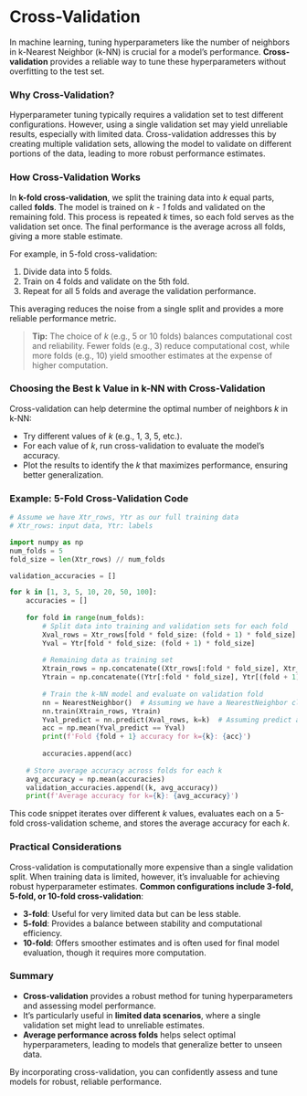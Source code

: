 # Cross-Validation

In machine learning, tuning hyperparameters like the number of neighbors in k-Nearest Neighbor (k-NN) is crucial for a model’s performance. **Cross-validation** provides a reliable way to tune these hyperparameters without overfitting to the test set.

### Why Cross-Validation?

Hyperparameter tuning typically requires a validation set to test different configurations. However, using a single validation set may yield unreliable results, especially with limited data. Cross-validation addresses this by creating multiple validation sets, allowing the model to validate on different portions of the data, leading to more robust performance estimates.

### How Cross-Validation Works

In **k-fold cross-validation**, we split the training data into _k_ equal parts, called **folds**. The model is trained on _k - 1_ folds and validated on the remaining fold. This process is repeated _k_ times, so each fold serves as the validation set once. The final performance is the average across all folds, giving a more stable estimate.

For example, in 5-fold cross-validation:

1.  Divide data into 5 folds.
2.  Train on 4 folds and validate on the 5th fold.
3.  Repeat for all 5 folds and average the validation performance.

This averaging reduces the noise from a single split and provides a more reliable performance metric.

> **Tip:** The choice of _k_ (e.g., 5 or 10 folds) balances computational cost and reliability. Fewer folds (e.g., 3) reduce computational cost, while more folds (e.g., 10) yield smoother estimates at the expense of higher computation.

### Choosing the Best k Value in k-NN with Cross-Validation

Cross-validation can help determine the optimal number of neighbors _k_ in k-NN:

-   Try different values of _k_ (e.g., 1, 3, 5, etc.).
-   For each value of _k_, run cross-validation to evaluate the model’s accuracy.
-   Plot the results to identify the _k_ that maximizes performance, ensuring better generalization.

### Example: 5-Fold Cross-Validation Code
```python
# Assume we have Xtr_rows, Ytr as our full training data
# Xtr_rows: input data, Ytr: labels

import numpy as np
num_folds = 5
fold_size = len(Xtr_rows) // num_folds

validation_accuracies = []

for k in [1, 3, 5, 10, 20, 50, 100]:
    accuracies = []
    
    for fold in range(num_folds):
        # Split data into training and validation sets for each fold
        Xval_rows = Xtr_rows[fold * fold_size: (fold + 1) * fold_size]
        Yval = Ytr[fold * fold_size: (fold + 1) * fold_size]
        
        # Remaining data as training set
        Xtrain_rows = np.concatenate((Xtr_rows[:fold * fold_size], Xtr_rows[(fold + 1) * fold_size:]), axis=0)
        Ytrain = np.concatenate((Ytr[:fold * fold_size], Ytr[(fold + 1) * fold_size:]), axis=0)
        
        # Train the k-NN model and evaluate on validation fold
        nn = NearestNeighbor()  # Assuming we have a NearestNeighbor class
        nn.train(Xtrain_rows, Ytrain)
        Yval_predict = nn.predict(Xval_rows, k=k)  # Assuming predict accepts a k parameter
        acc = np.mean(Yval_predict == Yval)
        print(f'Fold {fold + 1} accuracy for k={k}: {acc}')
        
        accuracies.append(acc)
    
    # Store average accuracy across folds for each k
    avg_accuracy = np.mean(accuracies)
    validation_accuracies.append((k, avg_accuracy))
    print(f'Average accuracy for k={k}: {avg_accuracy}')
```
This code snippet iterates over different _k_ values, evaluates each on a 5-fold cross-validation scheme, and stores the average accuracy for each _k_.

### Practical Considerations

Cross-validation is computationally more expensive than a single validation split. When training data is limited, however, it’s invaluable for achieving robust hyperparameter estimates. **Common configurations include 3-fold, 5-fold, or 10-fold cross-validation**:

-   **3-fold**: Useful for very limited data but can be less stable.
-   **5-fold**: Provides a balance between stability and computational efficiency.
-   **10-fold**: Offers smoother estimates and is often used for final model evaluation, though it requires more computation.

### Summary

-   **Cross-validation** provides a robust method for tuning hyperparameters and assessing model performance.
-   It’s particularly useful in **limited data scenarios**, where a single validation set might lead to unreliable estimates.
-   **Average performance across folds** helps select optimal hyperparameters, leading to models that generalize better to unseen data.

By incorporating cross-validation, you can confidently assess and tune models for robust, reliable performance.
